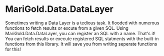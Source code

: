 <h1>MariGold.Data.DataLayer</h1>
<p>
Sometimes writing a Data Layer is a tedious task. It flooded with numerous functions to fetch results or excute from a given SQL. Using MariGold.Data.DataLayer, you can register an SQL with a name. That's it! You can fetch results or execute registered SQL statments with the built-in functions from this library. It will save you from writing seperate functions for this!
</p>